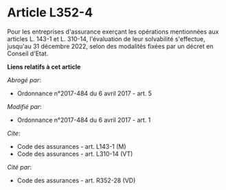 # Article L352-4

Pour les entreprises d'assurance exerçant les opérations mentionnées aux articles L. 143-1 et L. 310-14, l'évaluation de leur
solvabilité s'effectue, jusqu'au 31 décembre 2022, selon des modalités fixées par un décret en Conseil d'Etat.

**Liens relatifs à cet article**

_Abrogé par_:

  - Ordonnance n°2017-484 du 6 avril 2017 - art. 5

_Modifié par_:

  - Ordonnance n°2017-484 du 6 avril 2017 - art. 1

_Cite_:

  - Code des assurances - art. L143-1 (M)
  - Code des assurances - art. L310-14 (VT)

_Cité par_:

  - Code des assurances - art. R352-28 (VD)
